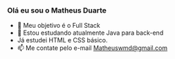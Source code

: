 ### Olá eu sou o Matheus Duarte
- 🔭 Meu objetivo é o Full Stack
- 🌱 Estou estudando atualmente Java para back-end
- Já estudei HTML e CSS básico.
- 📫 Me contate pelo e-mail Matheuswmd@gmail.com


